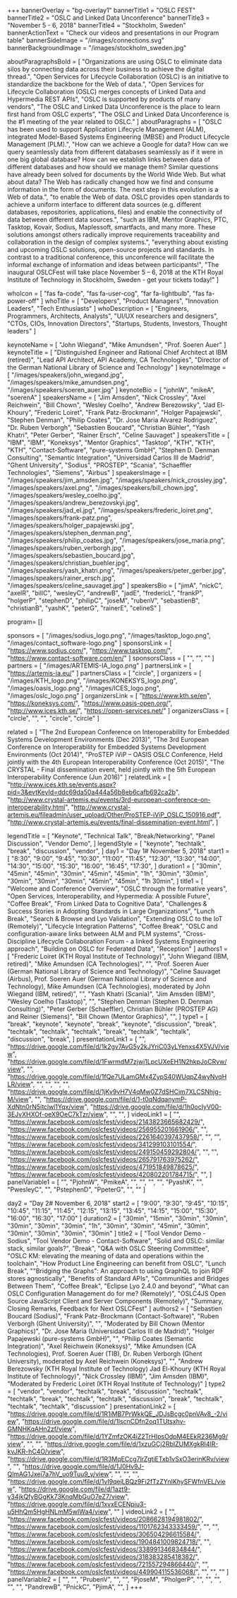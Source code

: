 +++
bannerOverlay = "bg-overlay1"
bannerTitle1 = "OSLC FEST"
bannerTitle2 = "OSLC and Linked Data Unconference"
bannerTitle3 = "November 5 - 6, 2018"
bannerTitle4 = "Stockholm, Sweden"
bannerActionText = "Check our videos and presentations in our Program table"
bannerSideImage = "/images/connections.svg"
bannerBackgroundImage = "/images/stockholm_sweden.jpg"

aboutParagraphsBold = [
    "Organizations are using OSLC to eliminate data silos by connecting data across their business to achieve the digital thread.",
    "Open Services for Lifecycle Collaboration (OSLC) is an initiative to standardize the backbone for the Web of data.",
    "Open Services for Lifecycle Collaboration (OSLC) merges concepts of Linked Data and Hypermedia REST APIs",
    "OSLC is supported by products of many vendors",
    "The OSLC and Linked Data Unconference is the place to learn first hand from OSLC experts",
    "The OSLC and Linked Data Unconference is the #1 meeting of the year related to OSLC."
]
aboutParagraphs = [
    "OSLC has been used to support Application Lifecycle Management (ALM), integrated Model-Based Systems Engineering (MBSE) and Product Lifecycle Management (PLM).",
    "How can we achieve a Google for data? How can we query seamlessly data from different databases seamlessly as if it were in one big global database? How can we establish links between data of different databases and how should we manage them? Similar questions have already been solved for documents by the World Wide Web. But what about data? The Web has radically changed how we find and consume information in the form of documents. The next step in this evolution is a Web of data.",
    "to enable the Web of data. OSLC provides open standards to achieve a uniform interface to different data sources (e.g. different databases, repositories, applications, files) and enable the connectivity of data between different data sources.",
    "such as IBM, Mentor Graphics, PTC, Tasktop, Kovair, Sodius, Maplessoft, smartfacts, and many more. These solutions amongst others radically improve requirements traceability and collaboration in the design of complex systems.",
    "everything about existing and upcoming OSLC solutions, open-source projects and standards. In contrast to a traditional conference, this unconference will facilitate the informal exchange of information and ideas between participants!",
    "The inaugural OSLCFest will take place November 5 – 6, 2018 at the KTH Royal Institute of Technology in Stockholm, Sweden - get your tickets today!"
]

whoIcon = [
    "fas fa-code",
    "fas fa-user-cog",
    "far fa-lightbulb",
    "fas fa-power-off"
]
whoTitle = [
    "Developers",
    "Product Managers",
    "Innovation Leaders",
    "Tech Enthusiasts"
]
whoDescription = [
    "Engineers, Programmers, Architects, Analysts",
    "UI/UX researchers and designers",
    "CTOs, CIOs, Innovation Directors",
    "Startups, Students, Investors, Thought leaders"
]


keynoteName = [
    "John Wiegand",
    "Mike Amundsen",
    "Prof. Soeren Auer"
]
keynoteTitle = [
    "Distinguished Engineer and Rational Chief Architect at IBM (retired)",
    "Lead API Architect, API Academy, CA Technologies",
    "Director of the German National Library of Science and Technology"
]
keynoteImage = [
    "/images/speakers/john_wiegand.jpg",
    "/images/speakers/mike_amundsen.png",
    "/images/speakers/soeren_auer.jpg"
]
keynoteBio = [
    "johnW",
    "mikeA",
    "soerenA"
]
speakersName = [
    "Jim Amsden",
    "Nick Crossley",
    "Axel Reichwein",
    "Bill Chown",
    "Wesley Coelho",
    "Andrew Berezowsky",
    "Jad El-Khoury",
    "Frederic Loiret",
    "Frank Patz-Brockmann",
    "Holger Papajewski",
    "Stephen Denman",
    "Philip Coates",
    "Dr. Jose Maria Alvarez Rodriguez",
    "Dr. Ruben Verborgh",
    "Sebastien Boucard",
    "Christian Bühler",
    "Yash Khatri",
    "Peter Gerber",
    "Rainer Ersch",
    "Celine Sauvaget"
]
speakersTitle = [
    "IBM",
    "IBM",
    "Koneksys",
    "Mentor Graphics",
    "Tasktop",
    "KTH",
    "KTH",
    "KTH",
    "Contact-Software",
    "pure-systems GmbH",
    "Stephen D. Denman Consulting",
    "Semantic Integration",
    "Universidad Carlos III de Madrid",
    "Ghent University",
    "Sodius",
    "PROSTEP",
    "Scania",
    "Schaeffler Technologies",
    "Siemens",
    "Airbus"
]
speakersImage = [
    "/images/speakers/jim_amsden.jpg",
    "/images/speakers/nick_crossley.jpg",
    "/images/speakers/axel.png",
    "/images/speakers/bill_chown.jpg",
    "/images/speakers/wesley_coelho.jpg",
    "/images/speakers/andrew_berezovskyi.jpg",
    "/images/speakers/jad_el.jpg",
    "/images/speakers/frederic_loiret.png",
    "/images/speakers/frank-patz.png",
    "/images/speakers/holger_papajewski.jpg",
    "/images/speakers/stephen_denman.png",
    "/images/speakers/philip_coates.jpg",
    "/images/speakers/jose_maria.png",
    "/images/speakers/ruben_verborgh.jpg",
    "/images/speakers/sebastien_boucard.jpg",
    "/images/speakers/christian_buehler.jpg",
    "/images/speakers/yash_khatri.png",
    "/images/speakers/peter_gerber.jpg",
    "/images/speakers/rainer_ersch.jpg",
    "/images/speakers/celine_sauvaget.jpg"
]
speakersBio = [
    "jimA",
    "nickC",
    "axelR",
    "billC",
    "wesleyC",
    "andrewB",
    "jadE",
    "fredericL",
    "frankP",
    "holgerP",
    "stephenD",
    "philipC",
    "joseM",
    "rubenV",
    "sebastienB",
    "christianB",
    "yashK",
    "peterG",
    "rainerE",
    "celineS"
]

program= []

sponsors = [
    "/images/sodius_logo.png",
    "/images/tasktop_logo.png",
    "/images/contact_software-logo.png"
]
sponsorsLink = [
    "https://www.sodius.com/",
    "https://www.tasktop.com/",
    "https://www.contact-software.com/en/"
]
sponsorsClass = [
    "",
    "",
    ""
]
partners = [
    "/images/ARTEMIS-IA_logo.png"
]
partnersLink = [
    "https://artemis-ia.eu/"
]
partnersClass = [
    "circle",
]
organizers = [
    "/images/KTH_logo.png",
    "/images/KONEKSYS_logo.png",
    "/images/oasis_logo.png",
    "/images/ICES_logo.png",
    "/images/oslc_logo.png"
]
organizersLink = [
    "https://www.kth.se/en",
    "https://koneksys.com/",
    "https://www.oasis-open.org/",
    "http://www.ices.kth.se/",
    "https://open-services.net/"
]
organizersClass = [
    "circle",
    "",
    "",
    "circle",
    "circle"
]

related = [
    "The 2nd European Conference on Interoperability for Embedded Systems Development Environments (Dec 2013)",
    "The 3rd European Conference on Interoperability for Embedded Systems Development Environments (Oct 2014)",
    "ProSTEP iViP – OASIS OSLC Conference, Held jointly with the 4th European Interoperability Conference (Oct 2015)",
    "The CRYSTAL - Final dissemination event, held jointly with the 5th European Interoperability Conference (Jun 2016)"
]
relatedLink = [
    "http://www.ices.kth.se/events.aspx?pid=3&evtKeyId=ddc69da50a444a56b8eb6cafb692ca2b",
    "http://www.crystal-artemis.eu/events/3rd-european-conference-on-interoperability.html",
    "http://www.crystal-artemis.eu/fileadmin/user_upload/Other/ProSTEP-iViP_OSLC_150916.pdf",
    "http://www.crystal-artemis.eu/events/final-dissemination-event.html",
]

legendTitle = [
  "Keynote",
  "Technical Talk",
  "Break/Networking",
  "Panel Discussion",
  "Vendor Demo",
]
legendStyle = [
  "keynote",
  "techtalk",
  "break",
  "discussion",
  "vendor",
]
day1 = "Day 1# November 5, 2018"
start1 = [
    "8:30",
    "9:00",
    "9:45",
    "10:30",
    "11:00",
    "11:45",
    "12:30",
    "13:30",
    "14:00",
    "14:30",
    "15:00",
    "15:30",
    "16:00",
    "16:45",
    "17:30",
]
duration1 = [
    "30min",
    "45min",
    "45min",
    "30min",
    "45min",
    "45min",
    "1h",
    "30min",
    "30min",
    "30min",
    "30min",
    "30min",
    "45min",
    "45min",
    "1h 30min",
]
title1 = [
    "Welcome and Conference Overview",
    "OSLC through the formative years",
    "Open Services, Interoperability, and Hypermedia: A possible Future",
    "Coffee Break",
    "From Linked Data to Cognitive Data",
    "Challenges & Success Stories in Adopting Standards in Large Organizations",
    "Lunch Break",
    "Search & Browse and Lyo Validation",
    "Extending OSLC to the IoT (Remotely)",
    "Lifecycle Integration Patterns",
    "Coffee Break",
    "OSLC and configuration-aware links between ALM and PLM systems",
    "Cross-Discipline Lifecycle Collaboration Forum - a linked Systems Engineering approach",
    "Building on OSLC for Federated Data",
    "Reception"
]
authors1 = [
    "Frederic Loiret (KTH Royal Institute of Technology)",
    "John Wiegand (IBM, retired)",
    "Mike Amundsen (CA Technologies)",
    "",
    "Prof. Soeren Auer (German National Library of Science and Technology)",
    "Celine Sauvaget (Airbus), Prof. Soeren Auer (German National Library of Science and Technology), Mike Amundsen (CA Technologies), moderated by John Wiegand (IBM, retired)",
    "",
    "Yash Khatri (Scania)",
    "Jim Amsden (IBM)",
    "Wesley Coelho (Tasktop)",
    "",
    "Stephen Denman (Stephen D. Denman Consulting)",
    "Peter Gerber (Schaeffler), Christian Bühler (PROSTEP AG) and Reiner (Siemens)",
    "Bill Chown (Mentor Graphics)",
    "",
]
type1 = [
    "break",
    "keynote",
    "keynote",
    "break",
    "keynote",
    "discussion",
    "break",
    "techtalk",
    "techtalk",
    "techtalk",
    "break",
    "techtalk",
    "techtalk",
    "discussion",
    "break",
]
presentationLink1 = [
    "",
    "https://drive.google.com/file/d/1k2gv7AvG5y2kJYriC03yLYenxs4X5VJV/view",
    "https://drive.google.com/file/d/1FwrmdM7zjwj1LpcUXeEH1N2hkpJoCRvw/view",
    "",
    "https://drive.google.com/file/d/1fQe7ULamGMx4ZypS40WUqpZ4wyNvqHLR/view",
    "",
    "",
    "",
    "",
    "https://drive.google.com/file/d/1jKv9vH7V4qMw0Z7dSHCim7XLCSNhjg-M/view",
    "",
    "https://drive.google.com/file/d/1-t0qNdqanymP-XdNtn0rN5itclwl1Yqx/view",
    "https://drive.google.com/file/d/1h0ocIyV00-3EJvXHXOf-oeX9OeC7kTzr/view",
    "",
    "",
]
videoLink1 = [
    "",
    "https://www.facebook.com/oslcfest/videos/2143823665682429/",
    "https://www.facebook.com/oslcfest/videos/256955201661906/",
    "",
    "https://www.facebook.com/oslcfest/videos/2261640397437958/",
    "",
    "",
    "https://www.facebook.com/oslcfest/videos/341299103101554/",
    "https://www.facebook.com/oslcfest/videos/249150459292804/",
    "",
    "",
    "https://www.facebook.com/oslcfest/videos/265791763975262/",
    "https://www.facebook.com/oslcfest/videos/471951849878625/",
    "https://www.facebook.com/oslcfest/videos/420802201784715/",
    "",
]
panelVariable1 = [
    "",
    "PjohnW",
    "PmikeA",
    "",
    "",
    "",
    "",
    "PyashK",
    "",
    "PwesleyC",
    "",
    "PstephenD",
    "PpeterG",
    "",
    ""
]

day2 = "Day 2# November 6, 2018"
start2 = [
    "9:00",
    "9:30",
    "9:45",
    "10:15",
    "10:45",
    "11:15",
    "11:45",
    "12:15",
    "13:15",
    "13:45",
    "14:15",
    "15:00",
    "15:30",
    "16:00",
    "16:30",
    "17:00"
]
duration2 = [
    "30min",
    "15min",
    "30min",
    "30min",
    "30min",
    "30min",
    "30min",
    "1h",
    "30min",
    "30min",
    "45min",
    "30min",
    "30min",
    "30min",
    "30min",
    "30min"
]
title2 = [
    "Tool Vendor Demo - Sodius",
    "Tool Vendor Demo - Contact-Software",
    "Solid and OSLC: similar stack, similar goals?",
    "Break",
    "Q&A with OSLC Steering Committee",
    "OSLC KM: elevating the meaning of data and operations within the toolchain",
    "How Product Line Engineering can benefit from OSLC",
    "Lunch Break",
    "\"Bridging the Graphs\": An approach to using GraphQL to join RDF stores agnostically",
    "Benefits of Standard APIs",
    "Communities and Bridges Between Them",
    "Coffee Break",
    "Eclipse Lyo 2.4.0 and beyond",
    "What can OSLC Configuration Management do for me? (Remotely)",
    "OSLC4JS Open Source JavaScript Client and Server Components (Remotely)",
    "Summary, Closing Remarks, Feedback for Next OSLCFest"
]
authors2 = [
    "Sebastien Boucard (Sodius)",
    "Frank Patz-Brockmann (Contact-Software)",
    "Ruben Verborgh (Ghent University)",
    "",
    "Moderated by Bill Chown (Mentor Graphics)",
    "Dr. Jose Maria (Universidad Carlos III de Madrid)",
    "Holger Papajewski (pure-systems GmbH)",
    "",
    "Philip Coates (Semantic Integration)",
    "Axel Reichwein (Koneksys)",
    "Mike Amundsen (CA Technologies), Prof. Soeren Auer (TIB), Dr. Ruben Verborgh (Ghent University), moderated by Axel Reichwein (Koneksys)",
    "",
    "Andrew Berezowsky (KTH Royal Institute of Technology) Jad El-Khoury (KTH Royal Institute of Technology)",
    "Nick Crossley (IBM)",
    "Jim Amsden (IBM)",
    "Moderated by Frederic Loiret (KTH Royal Institute of Technology)"
]
type2 = [
    "vendor",
    "vendor",
    "techtalk",
    "break",
    "discussion",
    "techtalk",
    "techtalk",
    "break",
    "techtalk",
    "techtalk",
    "discussion",
    "break",
    "techtalk",
    "techtalk",
    "techtalk",
    "discussion"
]
presentationLink2 = [
    "https://drive.google.com/file/d/1R1iMB7PrWkkQE_JDJsBcgc0pnVAv8_-2/view",
    "https://drive.google.com/file/d/1lscnCDfn2oq1TUtsxhv-GMNHKqAHn2zf/view",
    "https://drive.google.com/file/d/1YZmfzOK4iZ2TrHIpsOdpM4EEkR236Mg9/view",
    "",
    "",
    "https://drive.google.com/file/d/1xzuGCj2RbIZUMXgkRI4lR-kvJKR-hC4O/view",
    "https://drive.google.com/file/d/1R3MqECcg7lrZgtiETxb1vSxO3erinKRv/view",
    "",
    "https://drive.google.com/file/d/1J0Hv9J-QlmAG1Jxej7a7hV_uo9Tuu9_y/view",
    "",
    "",
    "",
    "https://drive.google.com/file/d/1vI9qejLBQz9Fi2fTzZYnIKhySFWfnVEL/view",
    "https://drive.google.com/file/d/1azt9-y34jkQfyBGgKk73KnqMbGuO7eZ7/view",
    "https://drive.google.com/file/d/1xvxECENpiu3-u5HhQm5HgHNLmM5wIWa4/view",
    ""
]
videoLink2 = [
    "",
    "https://www.facebook.com/oslcfest/videos/2086628194981802/",
    "https://www.facebook.com/oslcfest/videos/1101762343333459/",
    "",
    "",
    "https://www.facebook.com/oslcfest/videos/306504296615584/",
    "https://www.facebook.com/oslcfest/videos/1904841009824718/",
    "",
    "https://www.facebook.com/oslcfest/videos/338991346834844/",
    "https://www.facebook.com/oslcfest/videos/318383285418382/",
    "https://www.facebook.com/oslcfest/videos/721557294866440/",
    "",
    "https://www.facebook.com/oslcfest/videos/449904115536068/",
    "",
    "",
    ""
]
panelVariable2 = [
    "",
    "",
    "PrubenV",
    "",
    "",
    "PjoseM",
    "PholgerP",
    "",
    "",
    "",
    "",
    "",
    "PandrewB",
    "PnickC",
    "PjimA",
    "",
]
+++
